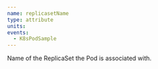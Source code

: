 ```yaml
---
name: replicasetName
type: attribute
units:
events:
  - K8sPodSample
---
```


Name of the ReplicaSet the Pod is associated with.
